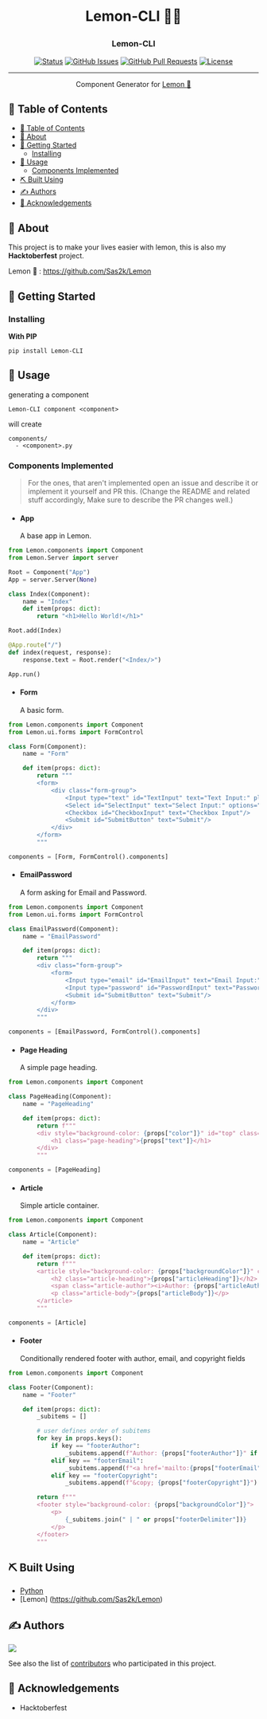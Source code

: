 <p align="center">
 <h1 style="text-align: center;">Lemon-CLI 🍋📀</a>
</p>

<h3 align="center">Lemon-CLI</h3>

<div align="center">

[![Status](https://img.shields.io/badge/status-active-success.svg)]()
[![GitHub Issues](https://img.shields.io/github/issues/Sas2k/Lemon-CLI.svg)](https://github.com/Sas2k/Lemon-CLI/issues)
[![GitHub Pull Requests](https://img.shields.io/github/issues-pr/Sas2k/Lemon.svg)](https://github.com/Sas2k/Lemon-CLI/pulls)
[![License](https://img.shields.io/badge/license-MIT-blue.svg)](/LICENSE)

</div>

---

<p align="center"> Component Generator for <a href="https://github.com/Sas2k/Lemon">Lemon 🍋</a>
    <br> 
</p>

## 📝 Table of Contents

- [📝 Table of Contents](#-table-of-contents)
- [🧐 About <a name = "about"></a>](#-about-)
- [🏁 Getting Started <a name = "getting_started"></a>](#-getting-started-)
  - [Installing](#installing)
- [🎈 Usage <a name="usage"></a>](#-usage-)
  - [Components Implemented](#components-implemented)
- [⛏️ Built Using <a name = "built_using"></a>](#️-built-using-)
- [✍️ Authors <a name = "authors"></a>](#️-authors-)
- [🎉 Acknowledgements <a name = "acknowledgement"></a>](#-acknowledgements-)

## 🧐 About <a name = "about"></a>

This project is to make your lives easier with lemon, this is also my **Hacktoberfest** project.

Lemon 🍋 : https://github.com/Sas2k/Lemon

## 🏁 Getting Started <a name = "getting_started"></a>

### Installing

**With PIP**
```
pip install Lemon-CLI
```

## 🎈 Usage <a name="usage"></a>

generating a component

```
Lemon-CLI component <component>
```

will create

```
components/
  - <component>.py
```

### Components Implemented

> For the ones, that aren't implemented open an issue and describe it or implement it yourself and PR this.
> (Change the README and related stuff accordingly, Make sure to describe the PR changes well.)

- #### App
  
  A base app in Lemon.

```python
from Lemon.components import Component
from Lemon.Server import server

Root = Component("App")
App = server.Server(None)

class Index(Component):
    name = "Index"
    def item(props: dict):
        return "<h1>Hello World!</h1>"

Root.add(Index)

@App.route("/")
def index(request, response):
    response.text = Root.render("<Index/>")

App.run()
```

- #### Form
  
  A basic form.

```python
from Lemon.components import Component
from Lemon.ui.forms import FormControl

class Form(Component):
    name = "Form"

    def item(props: dict):
        return """
        <form>
            <div class="form-group">
                <Input type="text" id="TextInput" text="Text Input:" placeholder="placeholder"/>
                <Select id="SelectInput" text="Select Input:" options="Option 1,Option 2,Option 3"//>
                <Checkbox id="CheckboxInput" text="Checkbox Input"/>
                <Submit id="SubmitButton" text="Submit"/>
            </div>
        </form>
        """

components = [Form, FormControl().components]
```

- #### EmailPassword

  A form asking for Email and Password.

```python
from Lemon.components import Component
from Lemon.ui.forms import FormControl

class EmailPassword(Component):
    name = "EmailPassword"

    def item(props: dict):
        return """
        <div class="form-group">
            <form>
                <Input type="email" id="EmailInput" text="Email Input:" placeholder="placeholder"/>
                <Input type="password" id="PasswordInput" text="Password Input:" placeholder="placeholder"/>
                <Submit id="SubmitButton" text="Submit"/>
            </form>
        </div>
        """

components = [EmailPassword, FormControl().components]
```

- #### Page Heading

  A simple page heading.

```python
from Lemon.components import Component

class PageHeading(Component):
    name = "PageHeading"

    def item(props: dict):
        return f"""
        <div style="background-color: {props["color"]}" id="top" class="container-fluid">
            <h1 class="page-heading">{props["text"]}</h1>
        </div>
        """

components = [PageHeading]
```

- #### Article

  Simple article container.

```py
from Lemon.components import Component

class Article(Component):
    name = "Article"

    def item(props: dict):
        return f"""
        <article style="background-color: {props["backgroundColor"]}" class="container-fluid">
            <h2 class="article-heading">{props["articleHeading"]}</h2>
            <span class="article-author"><i>Author: {props["articleAuthor"]}</i></span>
            <p class="article-body">{props["articleBody"]}</p>
        </article>
        """

components = [Article]
```

- #### Footer

  Conditionally rendered footer with author, email, and copyright fields

```py
from Lemon.components import Component

class Footer(Component):
    name = "Footer"

    def item(props: dict):
        _subitems = []

        # user defines order of subitems
        for key in props.keys():
            if key == "footerAuthor":
                _subitems.append(f"Author: {props["footerAuthor"]}" if "footerAuthor" in props)
            elif key == "footerEmail":
                _subitems.append(f"<a href='mailto:{props["footerEmail"]}'>{props["footerEmail"]}</a>")
            elif key == "footerCopyright":
                _subitems.append(f"&copy; {props["footerCopyright"]}")

        return f"""
        <footer style="background-color: {props["backgroundColor"]}">
            <p>
                {_subitems.join(" | " or props["footerDelimiter"])}
            </p>
        </footer>
        """
```

## ⛏️ Built Using <a name = "built_using"></a>

- [Python](https://www.python.org)
- [Lemon] (https://github.com/Sas2k/Lemon)

## ✍️ Authors <a name = "authors"></a>

<a href="https://github.com/Sas2k/Lemon-CLI/graphs/contributors">
  <img src="https://contrib.rocks/image?repo=Sas2k/Lemon-CLI" />
</a>

See also the list of [contributors](https://github.com/Sas2k/Lemon-CLI/contributors) who participated in this project.

## 🎉 Acknowledgements <a name = "acknowledgement"></a>

- Hacktoberfest

